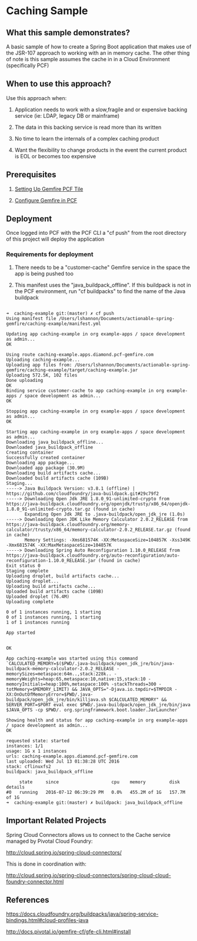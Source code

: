 # Caching Sample

## What this sample demonstrates?

A basic sample of how to create a Spring Boot application that makes use of the JSR-107 approach to working with an in memory cache. The other thing of note is this sample assumes the cache in in a Cloud Environment (specifically PCF)

## When to use this approach?

Use this approach when:

1. Application needs to work with a slow,fragile and or expensive backing service (ie: LDAP, legacy DB or mainframe)

2. The data in this backing service is read more than its written

3. No time to learn the internals of a complex caching product

4. Want the flexibility to change products in the event the current product is EOL or becomes too expensive

## Prerequisites

1. [Setting Up Gemfire PCF Tile](https://github.com/jxblum/actionable-spring-gemfire/tree/master/cluster-create-example)

2. [Configure Gemfire in PCF](https://github.com/jxblum/actionable-spring-gemfire/tree/master/cluster-config-example)

## Deployment

Once logged into PCF with the PCF CLI a "cf push" from the root directory of this project will deploy the application

### Requirements for deployment

1. There needs to be a "customer-cache" Gemfire service in the space the app is being pushed too

2. This manifest uses the "java_buildpack_offline". If this buildpack is not in the PCF environment, run "cf buildpacks" to find the name of the Java buildpack

```shell

➜  caching-example git:(master) ✗ cf push
Using manifest file /Users/lshannon/Documents/actionable-spring-gemfire/caching-example/manifest.yml

Updating app caching-example in org example-apps / space development as admin...
OK

Using route caching-example.apps.diamond.pcf-gemfire.com
Uploading caching-example...
Uploading app files from: /Users/lshannon/Documents/actionable-spring-gemfire/caching-example/target/caching-example.jar
Uploading 572.5K, 102 files
Done uploading               
OK
Binding service customer-cache to app caching-example in org example-apps / space development as admin...
OK

Stopping app caching-example in org example-apps / space development as admin...
OK

Starting app caching-example in org example-apps / space development as admin...
Downloading java_buildpack_offline...
Downloaded java_buildpack_offline
Creating container
Successfully created container
Downloading app package...
Downloaded app package (30.9M)
Downloading build artifacts cache...
Downloaded build artifacts cache (109B)
Staging...
-----> Java Buildpack Version: v3.8.1 (offline) | https://github.com/cloudfoundry/java-buildpack.git#29c79f2
-----> Downloading Open Jdk JRE 1.8.0_91-unlimited-crypto from https://java-buildpack.cloudfoundry.org/openjdk/trusty/x86_64/openjdk-1.8.0_91-unlimited-crypto.tar.gz (found in cache)
       Expanding Open Jdk JRE to .java-buildpack/open_jdk_jre (1.0s)
-----> Downloading Open JDK Like Memory Calculator 2.0.2_RELEASE from https://java-buildpack.cloudfoundry.org/memory-calculator/trusty/x86_64/memory-calculator-2.0.2_RELEASE.tar.gz (found in cache)
       Memory Settings: -Xms681574K -XX:MetaspaceSize=104857K -Xss349K -Xmx681574K -XX:MaxMetaspaceSize=104857K
-----> Downloading Spring Auto Reconfiguration 1.10.0_RELEASE from https://java-buildpack.cloudfoundry.org/auto-reconfiguration/auto-reconfiguration-1.10.0_RELEASE.jar (found in cache)
Exit status 0
Staging complete
Uploading droplet, build artifacts cache...
Uploading droplet...
Uploading build artifacts cache...
Uploaded build artifacts cache (109B)
Uploaded droplet (76.4M)
Uploading complete

0 of 1 instances running, 1 starting
0 of 1 instances running, 1 starting
1 of 1 instances running

App started


OK

App caching-example was started using this command `CALCULATED_MEMORY=$($PWD/.java-buildpack/open_jdk_jre/bin/java-buildpack-memory-calculator-2.0.2_RELEASE -memorySizes=metaspace:64m..,stack:228k.. -memoryWeights=heap:65,metaspace:10,native:15,stack:10 -memoryInitials=heap:100%,metaspace:100% -stackThreads=300 -totMemory=$MEMORY_LIMIT) && JAVA_OPTS="-Djava.io.tmpdir=$TMPDIR -XX:OnOutOfMemoryError=$PWD/.java-buildpack/open_jdk_jre/bin/killjava.sh $CALCULATED_MEMORY" && SERVER_PORT=$PORT eval exec $PWD/.java-buildpack/open_jdk_jre/bin/java $JAVA_OPTS -cp $PWD/. org.springframework.boot.loader.JarLauncher`

Showing health and status for app caching-example in org example-apps / space development as admin...
OK

requested state: started
instances: 1/1
usage: 1G x 1 instances
urls: caching-example.apps.diamond.pcf-gemfire.com
last uploaded: Wed Jul 13 01:38:28 UTC 2016
stack: cflinuxfs2
buildpack: java_buildpack_offline

     state     since                    cpu    memory         disk           details   
#0   running   2016-07-12 06:39:29 PM   0.0%   455.2M of 1G   157.7M of 1G      
➜  caching-example git:(master) ✗ buildpack: java_buildpack_offline

```

## Important Related Projects

Spring Cloud Connectors allows us to connect to the Cache service managed by Pivotal Cloud Foundry:

http://cloud.spring.io/spring-cloud-connectors/

This is done in coordination with:

http://cloud.spring.io/spring-cloud-connectors/spring-cloud-cloud-foundry-connector.html


## References

https://docs.cloudfoundry.org/buildpacks/java/spring-service-bindings.html#cloud-profiles-java

http://docs.pivotal.io/gemfire-cf/gfe-cli.html#install


